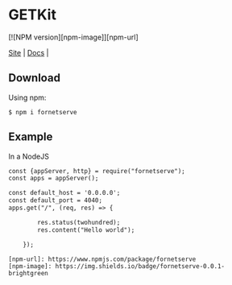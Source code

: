 # GETKit
[![NPM version][npm-image]][npm-url] 

[Site](https://fornetserve.codehyouka.xyz/) |
[Docs](https://fornetserve.codehyouka.xyz/docs) |

## Download

Using npm:
```shell
$ npm i fornetserve
```


## Example

In a NodeJS
```html
const {appServer, http} = require("fornetserve");
const apps = appServer();

const default_host = '0.0.0.0';
const default_port = 4040;
apps.get("/", (req, res) => {

        res.status(twohundred);
        res.content("Hello world");

    });
```


```
[npm-url]: https://www.npmjs.com/package/fornetserve
[npm-image]: https://img.shields.io/badge/fornetserve-0.0.1-brightgreen

